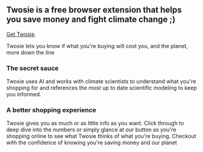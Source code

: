 ## Twosie is a free browser extension that helps you save money and fight climate change ;)

[Get Twosie](https://en.wikipedia.org/wiki/Lorem_ipsum).

Twosie lets you know if what you're buying will cost you, and the planet, more down the line

### The secret sauce

Twosie uses AI and works with climate scientists to understand what you're shopping for and references the most up to date scientific modeling to keep you informed.


### A better shopping experience

Twosie gives you as much or as little info as you want.  Click through to deep dive into the numbers or simply glance at our button as you're shopping online to see what Twosie thinks of what you're buying.  Checkout with the confidence of knowing you're saving money and our planet 
